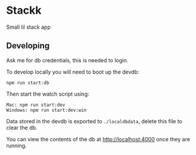 # Stackk
Small lil stack app

## Developing
Ask me for db credentials, this is needed to login.

To develop locally you will need to boot up the devdb:

    npm run start:db

Then start the watch script using:

    Mac: npm run start:dev
    Windows: npm run start:dev:win

Data stored in the devdb is exported to `./localdbdata`, delete this file to clear the db.

You can view the contents of the db at [http://localhost:4000](http://localhost:4000/) once they are running.
